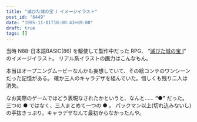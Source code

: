 ```yaml
---
title: "滅びた城の宝 Ⅰ イメージイラスト"
post_id: "6449"
date: "1995-11-01T10:00:43+09:00"
draft: true
tags: []
---
```



当時 N88-日本語BASIC(86) を駆使して製作中だった RPG、 “[滅びた城の宝 Ⅰ](/6338)” のイメージイラスト。
リアル系イラストの画力はこんなもん。

本当はオープニングムービーなんかも妄想していて、その絵コンテのワンシーンだった記憶がある。
確か三人のキャラデザを組んでいた。惜しくも残り二人は消失。

なお実際のゲームではどう表現なされたかというと、なんと……  **“●”** だった。
三つの ● ではなく、三人まとめて一つの ● 。
パックマン以上(切れ込みないし)の手抜きっぷり。キャラデザなんて最初からなかったんや。
